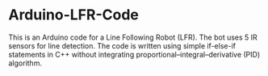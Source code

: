 # Arduino-LFR-Code
This is an Arduino code for a Line Following Robot (LFR).
The bot uses 5 IR sensors for line detection.
The code is written using simple if-else-if statements in C++ without integrating  proportional–integral–derivative (PID) algorithm.
